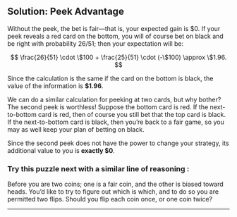 ## Solution: Peek Advantage

Without the peek, the bet is fair—that is, your expected gain is \$0.
If your peek reveals a red card on the bottom, you will of course bet on black and be right with probability 26/51; then your expectation will be:

$$
\frac{26}{51} \cdot \$100 + \frac{25}{51} \cdot (-\$100) \approx \$1.96.
$$

Since the calculation is the same if the card on the bottom is black, the value of the information is **\$1.96**.

We can do a similar calculation for peeking at two cards, but why bother? The second peek is worthless! Suppose the bottom card is red. If the next-to-bottom card is red, then of course you still bet that the top card is black. If the next-to-bottom card is black, then you’re back to a fair game, so you may as well keep your plan of betting on black.

Since the second peek does not have the power to change your strategy, its additional value to you is **exactly \$0**.

### Try this puzzle next with a similar line of reasoning :

Before you are two coins; one is a fair coin, and the other is biased
toward heads. You’d like to try to figure out which is which, and to
do so you are permitted two flips. Should you flip each coin once, or
one coin twice?

---

